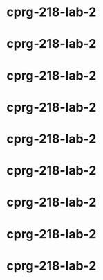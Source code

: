 # cprg-218-lab-2
# cprg-218-lab-2
# cprg-218-lab-2
# cprg-218-lab-2
# cprg-218-lab-2
# cprg-218-lab-2
# cprg-218-lab-2
# cprg-218-lab-2
# cprg-218-lab-2
